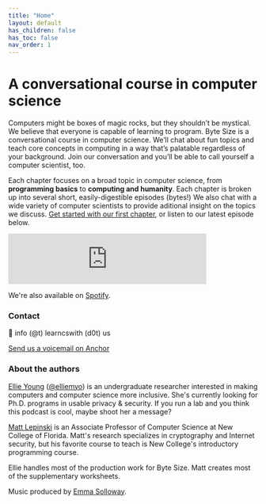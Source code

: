 ```yaml
---
title: "Home"
layout: default
has_children: false
has_toc: false
nav_order: 1
---
```

# A conversational course in computer science

Computers might be boxes of magic rocks, but they shouldn’t be mystical. We believe that everyone is capable of learning to program. Byte Size is a conversational course in computer science. We’ll chat about fun topics and teach core concepts in computing in a way that’s palatable regardless of your background. Join our conversation and you’ll be able to call yourself a computer scientist, too.

Each chapter focuses on a broad topic in computer science, from **programming basics** to **computing and humanity**. Each chapter is broken up into several short, easily-digestible episodes (bytes!) We also chat with a wide variety of computer scientists to provide aditional insight on the topics we discuss.  [Get started with our first chapter](http://learncswith.us/chapters/0-Introduction/0-contents.html), or listen to our latest episode below.

<iframe src="https://anchor.fm/bytesizecs/embed/episodes/0-2-Hello--Python--Writing-your-first-program-et4f6e" height="102px" width="400px" frameborder="0" scrolling="no"></iframe>

We're also available on [Spotify](https://open.spotify.com/show/6aHvs4wPbeOq3V3zzNiMnc).

### Contact
💌 info (@t) learncswith (d0t) us

[Send us a voicemail on Anchor](https://anchor.fm/bytesizecs)

### About the authors
[Ellie Young](https://elean.org) ([@elliemyo](https://twitter.com/elliemyo)) is an undergraduate researcher interested in making computers and computer science more inclusive. She's currently looking for Ph.D. programs in usable privacy & security. If you run a lab and you think this podcast is cool, maybe shoot her a message?

[Matt Lepinski](https://www.ncf.edu/directory/listing/matthew-lepinski/) is an Associate Professor of Computer Science at New College of Florida. Matt's research specializes in cryptography and Internet security, but his favorite course to teach is New College's introductory programming course.

Ellie handles most of the production work for Byte Size. Matt creates most of the supplementary worksheets.

Music produced by [Emma Solloway](https://soundcloud.com/emmp3).
